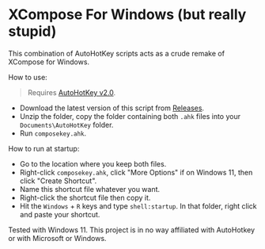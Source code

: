 # XCompose For Windows (but really stupid)

This combination of AutoHotKey scripts acts as a crude remake of XCompose for Windows.

How to use:
> Requires [AutoHotKey v2.0](https://www.autohotkey.com/).

- Download the latest version of this script from [Releases](https://github.com/y-samy/stupid-wincompose/).
- Unzip the folder, copy the folder containing both `.ahk` files into your `Documents\AutoHotKey` folder.
- Run `composekey.ahk`.

How to run at startup:
- Go to the location where you keep both files.
- Right-click `composekey.ahk`, click "More Options" if on Windows 11, then click "Create Shortcut".
- Name this shortcut file whatever you want.
- Right-click the shortcut file then copy it.
- Hit the `Windows` + `R` keys and type `shell:startup`. In that folder, right click and paste your shortcut. 

Tested with Windows 11.
This project is in no way affiliated with AutoHotkey or with Microsoft or Windows.
